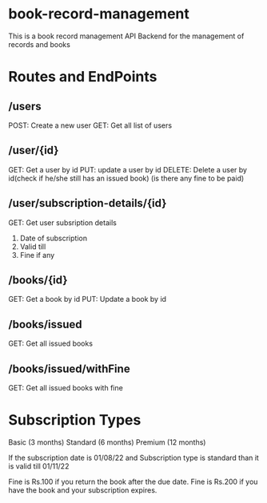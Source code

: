 # book-record-management

This is a book record management API Backend for the management of records and books

# Routes and EndPoints

## /users

POST: Create a new user
GET: Get all list of users

## /user/{id}

GET: Get a user by id
PUT: update a user by id
DELETE: Delete a user by id(check if he/she still has an issued book) (is there any fine to be paid)

## /user/subscription-details/{id}

GET: Get user subsription details

1. Date of subscription
2. Valid till
3. Fine if any

## /books/{id}

GET: Get a book by id
PUT: Update a book by id

## /books/issued

GET: Get all issued books

## /books/issued/withFine

GET: Get all issued books with fine

# Subscription Types

Basic (3 months)
Standard (6 months)
Premium (12 months)

If the subscription date is 01/08/22 and Subscription type is standard than it is valid till 01/11/22

Fine is Rs.100 if you return the book after the due date.
Fine is Rs.200 if you have the book and your subscription expires.
